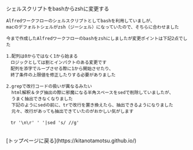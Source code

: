 シェルスクリプトをbashからzshに変更する

```
Alfredワークフローのシェルスクリプトとしてbashを利用していましが、
macのデフォルトシェルがzsh（ジーシェル）になっていたので、そちらに合わせました

今まで作成したAlfredワークフローのbashをzshにしましたが変更ポイントは下記2点でした

1.配列は0からではなく1から始まる
　ロジックとしては割とインパクトのある変更です
　配列を添字でループさせる際に1から開始させたり、
　終了条件の上限値を修正したりする必要がありました
 
2.grepで改行コードの扱いが異なるみたい
  html解釈＆タグ抽出の際に邪魔になる半角スペースをsedで削除していましたが、
  うまく抽出できなくなりました
  下記のようにsedの前に、trで改行を置き換えたら、抽出できるようになりました
  元々、改行があっても抽出できていたのがおかしい気がします
  
　tr '\n\r' ' '|sed 's/ //g'
```
<br>
[トップページに戻る](https://kitanotamotsu.github.io/)
